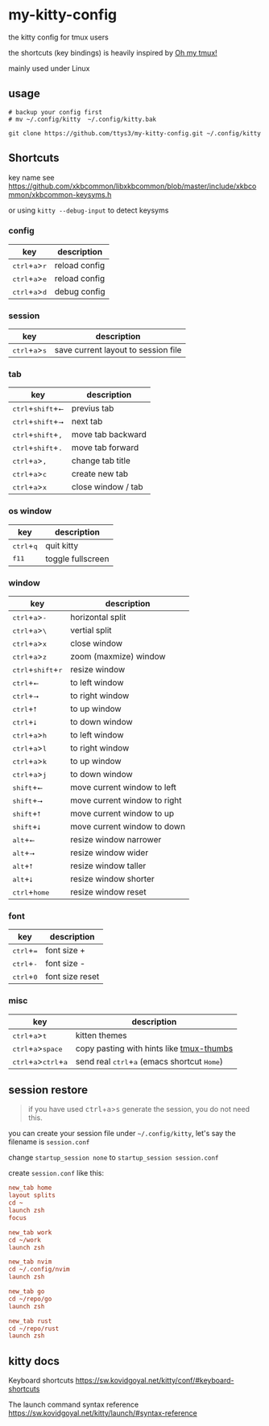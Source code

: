 # my-kitty-config

the kitty config for tmux users

the shortcuts (key bindings) is heavily inspired by [Oh my tmux!](https://github.com/gpakosz/.tmux#bindings)

mainly used under Linux

## usage

```shell
# backup your config first
# mv ~/.config/kitty  ~/.config/kitty.bak

git clone https://github.com/ttys3/my-kitty-config.git ~/.config/kitty
```

## Shortcuts

key name see <https://github.com/xkbcommon/libxkbcommon/blob/master/include/xkbcommon/xkbcommon-keysyms.h>

or using `kitty --debug-input` to detect keysyms

### config

| key                                       | description   |
|-------------------------------------------|---------------|
| <kbd>ctrl</kbd>+<kbd>a</kbd>><kbd>r</kbd> | reload config |
| <kbd>ctrl</kbd>+<kbd>a</kbd>><kbd>e</kbd> | reload config |
| <kbd>ctrl</kbd>+<kbd>a</kbd>><kbd>d</kbd> | debug config  |

### session

| key                                       | description                         |
|-------------------------------------------|-------------------------------------|
| <kbd>ctrl</kbd>+<kbd>a</kbd>><kbd>s</kbd> | save current layout to session file |

### tab

| key                                           | description        |
|-----------------------------------------------|--------------------|
| <kbd>ctrl</kbd>+<kbd>shift</kbd>+<kbd>⭠</kbd> | previus tab        |
| <kbd>ctrl</kbd>+<kbd>shift</kbd>+<kbd>⭢</kbd> | next tab           |
| <kbd>ctrl</kbd>+<kbd>shift</kbd>+<kbd>,</kbd> | move tab backward  |
| <kbd>ctrl</kbd>+<kbd>shift</kbd>+<kbd>.</kbd> | move tab forward   |
| <kbd>ctrl</kbd>+<kbd>a</kbd>><kbd>,</kbd>     | change tab title   |
| <kbd>ctrl</kbd>+<kbd>a</kbd>><kbd>c</kbd>     | create new tab     |
| <kbd>ctrl</kbd>+<kbd>a</kbd>><kbd>x</kbd>     | close window / tab |

### os window

| key                          | description       |
|------------------------------|-------------------|
| <kbd>ctrl</kbd>+<kbd>q</kbd> | quit kitty        |
| <kbd>f11</kbd>               | toggle fullscreen |

### window

| key                                           | description                  |
|-----------------------------------------------|------------------------------|
| <kbd>ctrl</kbd>+<kbd>a</kbd>><kbd>-</kbd>     | horizontal split             |
| <kbd>ctrl</kbd>+<kbd>a</kbd>><kbd>\\</kbd>     | vertial split                |
| <kbd>ctrl</kbd>+<kbd>a</kbd>><kbd>x</kbd>     | close window                 |
| <kbd>ctrl</kbd>+<kbd>a</kbd>><kbd>z</kbd>     | zoom (maxmize) window        |
| <kbd>ctrl</kbd>+<kbd>shift</kbd>+<kbd>r</kbd> | resize window                |
| <kbd>ctrl</kbd>+<kbd>⭠</kbd>                  | to left window               |
| <kbd>ctrl</kbd>+<kbd>⭢</kbd>                  | to right window              |
| <kbd>ctrl</kbd>+<kbd>⭡</kbd>                  | to up window                 |
| <kbd>ctrl</kbd>+<kbd>⭣</kbd>                  | to down window               |
| <kbd>ctrl</kbd>+<kbd>a</kbd>><kbd>h</kbd>     | to left window               |
| <kbd>ctrl</kbd>+<kbd>a</kbd>><kbd>l</kbd>     | to right window              |
| <kbd>ctrl</kbd>+<kbd>a</kbd>><kbd>k</kbd>     | to up window                 |
| <kbd>ctrl</kbd>+<kbd>a</kbd>><kbd>j</kbd>     | to down window               |
| <kbd>shift</kbd>+<kbd>⭠</kbd>                 | move current window to left  |
| <kbd>shift</kbd>+<kbd>⭢</kbd>                 | move current window to right |
| <kbd>shift</kbd>+<kbd>⭡</kbd>                 | move current window to up    |
| <kbd>shift</kbd>+<kbd>⭣</kbd>                 | move current window to down  |
| <kbd>alt</kbd>+<kbd>⭠</kbd>                   | resize window narrower       |
| <kbd>alt</kbd>+<kbd>⭢</kbd>                   | resize window wider          |
| <kbd>alt</kbd>+<kbd>⭡</kbd>                   | resize window taller         |
| <kbd>alt</kbd>+<kbd>⭣</kbd>                   | resize window shorter        |
| <kbd>ctrl</kbd>+<kbd>home</kbd>               | resize window reset          |

### font

| key                          | description     |
|------------------------------|-----------------|
| <kbd>ctrl</kbd>+<kbd>=</kbd> | font size +     |
| <kbd>ctrl</kbd>+<kbd>-</kbd> | font size -     |
| <kbd>ctrl</kbd>+<kbd>0</kbd> | font size reset |

### misc

| key                                                       | description                                                                          |
|-----------------------------------------------------------|--------------------------------------------------------------------------------------|
| <kbd>ctrl</kbd>+<kbd>a</kbd>><kbd>t</kbd>                 | kitten themes                                                                        |
| <kbd>ctrl</kbd>+<kbd>a</kbd>><kbd>space</kbd>             | copy pasting with hints like [tmux-thumbs](https://github.com/fcsonline/tmux-thumbs) |
| <kbd>ctrl</kbd>+<kbd>a</kbd>><kbd>ctrl</kbd>+<kbd>a</kbd> | send real <kbd>ctrl</kbd>+<kbd>a</kbd> (emacs shortcut <kbd>Home</kbd>)              |

## session restore

> if you have used <kbd>ctrl</kbd>+<kbd>a</kbd>><kbd>s</kbd> generate the session, you do not need this.

you can create your session file under `~/.config/kitty`, let's say the filename is `session.conf`

change `startup_session none` to `startup_session session.conf`

create `session.conf` like this:

```ini
new_tab home
layout splits
cd ~
launch zsh
focus

new_tab work
cd ~/work
launch zsh

new_tab nvim
cd ~/.config/nvim
launch zsh

new_tab go
cd ~/repo/go
launch zsh

new_tab rust
cd ~/repo/rust
launch zsh
```

## kitty docs

Keyboard shortcuts <https://sw.kovidgoyal.net/kitty/conf/#keyboard-shortcuts>

The launch command syntax reference <https://sw.kovidgoyal.net/kitty/launch/#syntax-reference>
